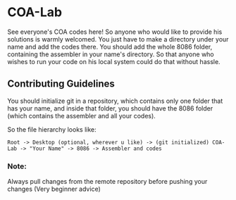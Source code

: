 # COA-Lab

See everyone's COA codes here! So anyone who would like to provide his solutions is warmly welcomed. You just have to make a directory under your name and add the codes there. You should add the whole 8086 folder, containing the assembler in your name's directory. So that anyone who wishes to run your code on his local system could do that without hassle. 

## Contributing Guidelines
You should initialize git in a repository, which contains only one folder that has your name, and inside that folder, you should have the 8086 folder (which contains the assembler and all your codes).

So the file hierarchy looks like:

```
Root -> Desktop (optional, wherever u like) -> (git initialized) COA-Lab -> "Your Name" -> 8086 -> Assembler and codes
```

### Note: 
Always pull changes from the remote repository before pushing your changes (Very beginner advice)